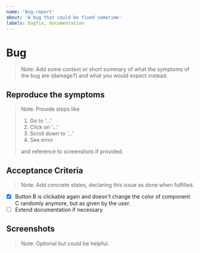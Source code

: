 ```yaml
---
name: 'Bug-report'
about: 'A bug that could be fixed sometime'
labels: bugfix, documentation
---
```

# Bug

> Note: Add some context or short summary of what the symptoms of the bug are (damage?) and what you would expect instead.

## Reproduce the symptoms

> Note: Provide steps like
>
> 1. Go to '...'
> 2. Click on '...'
> 3. Scroll down to '...'
> 4. See error
>
> and reference to screenshots if provided.

## Acceptance Criteria

> Note: Add concrete states, declaring this issue as done when fulfilled.

- [x] Button B is clickable again and doesn't change the color of component C randomly anymore, but as given by the user.
- [ ] Extend documentation if necessary

## Screenshots

> Note: Optional but could be helpful.
